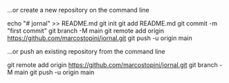 …or create a new repository on the command line

echo "# jornal" >> README.md
git init
git add README.md
git commit -m "first commit"
git branch -M main
git remote add origin https://github.com/marcostopini/jornal.git
git push -u origin main


…or push an existing repository from the command line

git remote add origin https://github.com/marcostopini/jornal.git
git branch -M main
git push -u origin main
